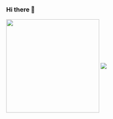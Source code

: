 ### Hi there 👋

<!--
**artem-chumak/artem-chumak** is a ✨ _special_ ✨ repository because its `README.md` (this file) appears on your GitHub profile.

Here are some ideas to get you started:

- 🔭 I’m currently working on ...
- 🌱 I’m currently learning ...
- 👯 I’m looking to collaborate on ...
- 🤔 I’m looking for help with ...
- 💬 Ask me about ...
- 📫 How to reach me: ...
- 😄 Pronouns: ...
- ⚡ Fun fact: ...
-->


<img align="center" width="250" src="https://github-readme-stats.vercel.app/api?username=artem-chumak&hide=contribs,issues&theme=dracula" />

<img align="center" src="https://github-readme-stats.vercel.app/api/top-langs/?username=artem-chumak&&layout=compact&theme=dracula" />
